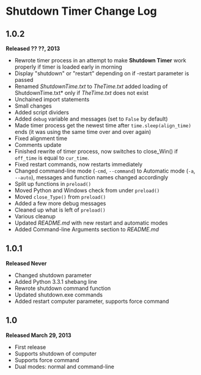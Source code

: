 Shutdown Timer Change Log
=========================

1.0.2
-----

**Released ?? ??, 2013**

* Rewrote timer process in an attempt to make **Shutdown Timer** work properly if timer is loaded early in morning
* Display "shutdown" or "restart" depending on if -restart parameter is passed
* Renamed *ShutdownTime.txt* to *TheTime.txt* added loading of ShutdownTime.txt* only if *TheTime.txt* does not exist
* Unchained import statements
* Small changes
* Added script dividers
* Added `debug` variable and messages (set to `False` by default)
* Made timer process get the newest time after `time.sleep(align_time)` ends (it was using the same time over and over again)
* Fixed alignment time
* Comments update
* Finished rewrite of timer process, now switches to close_Win() if `off_time` is equal to `cur_time`.
* Fixed restart commands, now restarts immediately
* Changed command-line mode (`-cmd`, `--command`) to Automatic mode (`-a`, `--auto`), messages and function names changed accordingly
* Split up functions in `preload()`
* Moved Python and Windows check from under `preload()`
* Moved `close_Type()` from `preload()`
* Added a few more debug messages
* Cleaned up what is left of `preload()`
* Various cleanup
* Updated *README.md* with new restart and automatic modes
* Added Command-line Arguments section to *README.md*

1.0.1
-----

**Released Never**

* Changed shutdown parameter
* Added Python 3.3.1 shebang line
* Rewrote shutdown command function
* Updated shutdown.exe commands
* Added restart computer parameter, supports force command

1.0
---

**Released March 29, 2013**

* First release
* Supports shutdown of computer
* Supports force command
* Dual modes: normal and command-line